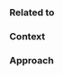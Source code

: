 ### Related to

<!-- Place to list the issues and PRs this PR is related to -->

### Context

<!-- Place to describe the issue or to provide more information of why this PR is needed -->

### Approach

<!-- Place to describe the approach taken which can be an overview, list of created/changed components, where to look at -->